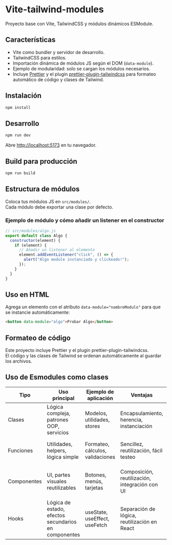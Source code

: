 # Vite-tailwind-modules

Proyecto base con Vite, TailwindCSS y módulos dinámicos ESModule.

## Características

- Vite como bundler y servidor de desarrollo.
- TailwindCSS para estilos.
- Importación dinámica de módulos JS según el DOM (`data-module`).
- Ejemplo de modularidad: solo se cargan los módulos necesarios.
- Incluye [Prettier](https://prettier.io/) y el plugin [prettier-plugin-tailwindcss](https://github.com/tailwindlabs/prettier-plugin-tailwindcss) para formateo automático de código y clases de Tailwind.

## Instalación

```bash
npm install
```

## Desarrollo

```bash
npm run dev
```

Abre [http://localhost:5173](http://localhost:5173) en tu navegador.

## Build para producción

```bash
npm run build
```

## Estructura de módulos

Coloca tus módulos JS en `src/modules/`.  
Cada módulo debe exportar una clase por defecto.

### Ejemplo de módulo y cómo añadir un listener en el constructor

```js
// src/modules/algo.js
export default class Algo {
  constructor(element) {
    if (element) {
      // Añadir un listener al elemento
      element.addEventListener("click", () => {
        alert("Algo module instanciado y clickeado!");
      });
    }
  }
}
```

## Uso en HTML

Agrega un elemento con el atributo `data-module="nombreModulo"` para que se instancie automáticamente:

```html
<button data-module="algo">Probar Algo</button>
```

## Formateo de código

Este proyecto incluye Prettier y el plugin prettier-plugin-tailwindcss.  
El código y las clases de Tailwind se ordenan automáticamente al guardar los archivos.

## Uso de Esmodules como clases
| Tipo        | Uso principal                                             | Ejemplo de aplicación            | Ventajas                                        | Desventajas                                 |
|-------------|----------------------------------------------------------|----------------------------------|-------------------------------------------------|---------------------------------------------|
| Clases      | Lógica compleja, patrones OOP, servicios                 | Modelos, utilidades, stores      | Encapsulamiento, herencia, instanciación        | Verbosidad, menos idiomático en frontend    |
| Funciones   | Utilidades, helpers, lógica simple                       | Formateo, cálculos, validaciones | Sencillez, reutilización, fácil testeo          | Menos adecuadas para lógica con estado      |
| Componentes | UI, partes visuales reutilizables                        | Botones, menús, tarjetas         | Composición, reutilización, integración con UI   | Dependen de framework (React, Vue, etc.)    |
| Hooks       | Lógica de estado, efectos secundarios en componentes     | useState, useEffect, useFetch    | Separación de lógica, reutilización en React     | Específicos de React, no universales        |


